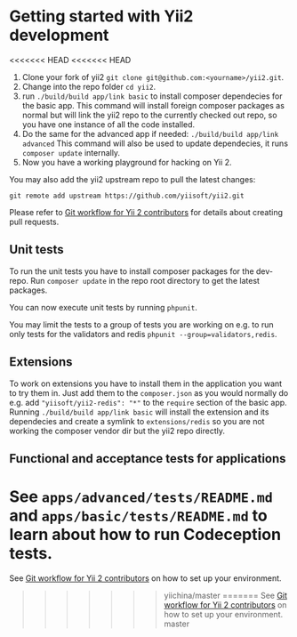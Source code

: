 Getting started with Yii2 development
=====================================

<<<<<<< HEAD
<<<<<<< HEAD
1. Clone your fork of yii2 `git clone git@github.com:<yourname>/yii2.git`.
2. Change into the repo folder `cd yii2`.
3. run `./build/build app/link basic` to install composer dependecies for the basic app.
   This command will install foreign composer packages as normal but will link the yii2 repo to
   the currently checked out repo, so you have one instance of all the code installed.
4. Do the same for the advanced app if needed: `./build/build app/link advanced`
   This command will also be used to update dependecies, it runs `composer update` internally.
5. Now you have a working playground for hacking on Yii 2.

You may also add the yii2 upstream repo to pull the latest changes:

```
git remote add upstream https://github.com/yiisoft/yii2.git
```

Please refer to [Git workflow for Yii 2 contributors](git-workflow.md) for details about creating pull requests.

Unit tests
----------

To run the unit tests you have to install composer packages for the dev-repo.
Run `composer update` in the repo root directory to get the latest packages.

You can now execute unit tests by running `phpunit`.

You may limit the tests to a group of tests you are working on e.g. to run only tests for the validators and redis
`phpunit --group=validators,redis`.

Extensions
----------

To work on extensions you have to install them in the application you want to try them in.
Just add them to the `composer.json` as you would normally do e.g. add `"yiisoft/yii2-redis": "*"` to the
`require` section of the basic app.
Running `./build/build app/link basic` will install the extension and its dependecies and create
a symlink to `extensions/redis` so you are not working the composer vendor dir but the yii2 repo directly.

Functional and acceptance tests for applications
------------------------------------------------

See `apps/advanced/tests/README.md` and `apps/basic/tests/README.md` to learn about how to run Codeception tests.
=======
See [Git workflow for Yii 2 contributors](git-workflow.md) on how to set up your environment.
>>>>>>> yiichina/master
=======
See [Git workflow for Yii 2 contributors](git-workflow.md) on how to set up your environment.
>>>>>>> master
